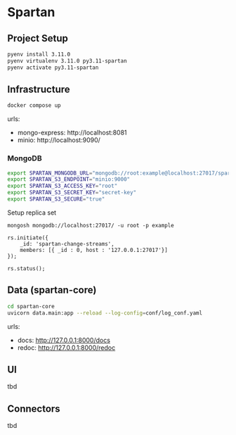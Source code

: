 # Spartan

## Project Setup
```bash
pyenv install 3.11.0
pyenv virtualenv 3.11.0 py3.11-spartan
pyenv activate py3.11-spartan
```

## Infrastructure

```bash
docker compose up
```

urls:
- mongo-express: http://localhost:8081
- minio: http://localhost:9090/

### MongoDB
```bash
export SPARTAN_MONGODB_URL="mongodb://root:example@localhost:27017/spartan?authSource=admin"
export SPARTAN_S3_ENDPOINT="minio:9000"
export SPARTAN_S3_ACCESS_KEY="root"
export SPARTAN_S3_SECRET_KEY="secret-key"
export SPARTAN_S3_SECURE="true"
```

Setup replica set

```
mongosh mongodb://localhost:27017/ -u root -p example
```

```
rs.initiate({
    _id: 'spartan-change-streams',
    members: [{ _id : 0, host : '127.0.0.1:27017'}]
});

rs.status();
```



## Data (spartan-core)
```bash
cd spartan-core
uvicorn data.main:app --reload --log-config=conf/log_conf.yaml
```
urls:
- docs: http://127.0.0.1:8000/docs
- redoc: http://127.0.0.1:8000/redoc

## UI
tbd

## Connectors
tbd





